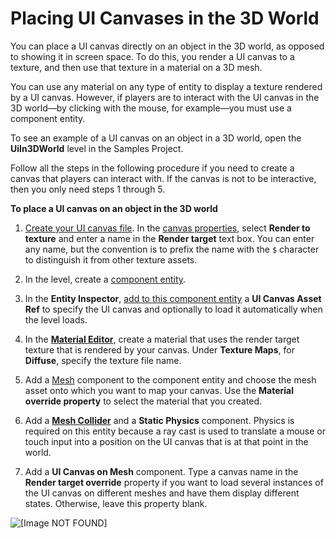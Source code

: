 # Placing UI Canvases in the 3D World<a name="ui-editor-placing-canvases-3d"></a>

You can place a UI canvas directly on an object in the 3D world, as opposed to showing it in screen space\. To do this, you render a UI canvas to a texture, and then use that texture in a material on a 3D mesh\.

You can use any material on any type of entity to display a texture rendered by a UI canvas\. However, if players are to interact with the UI canvas in the 3D world—by clicking with the mouse, for example—you must use a component entity\.

To see an example of a UI canvas on an object in a 3D world, open the **UiIn3DWorld** level in the Samples Project\.

Follow all the steps in the following procedure if you need to create a canvas that players can interact with\. If the canvas is not to be interactive, then you only need steps 1 through 5\.

**To place a UI canvas on an object in the 3D world**

1. [Create your UI canvas file](ui-editor-creating-canvases.md)\. In the [canvas properties](ui-editor-canvas-properties.md), select **Render to texture** and enter a name in the **Render target** text box\. You can enter any name, but the convention is to prefix the name with the `$` character to distinguish it from other texture assets\.

1. In the level, create a [component entity](creating-entity.md)\.

1. In the **Entity Inspector**, [add to this component entity](creating-adding-components.md) a **UI Canvas Asset Ref** to specify the UI canvas and optionally to load it automatically when the level loads\.

1. In the [**Material Editor**](mat-surface-types.md), create a material that uses the render target texture that is rendered by your canvas\. Under **Texture Maps**, for **Diffuse**, specify the texture file name\. 

1. Add a [Mesh](component-static-mesh.md) component to the component entity and choose the mesh asset onto which you want to map your canvas\. Use the **Material override property** to select the material that you created\.

1. Add a **[Mesh Collider](https://docs.aws.amazon.com/lumberyard/latest/userguide/component-physics-mesh-collider.html)** and a **Static Physics** component\. Physics is required on this entity because a ray cast is used to translate a mouse or touch input into a position on the UI canvas that is at that point in the world\.

1. Add a **UI Canvas on Mesh** component\. Type a canvas name in the **Render target override** property if you want to load several instances of the UI canvas on different meshes and have them display different states\. Otherwise, leave this property blank\. 

![\[Image NOT FOUND\]](http://docs.aws.amazon.com/lumberyard/latest/userguide/images/ui-editor-placing-canvases-3d.png)